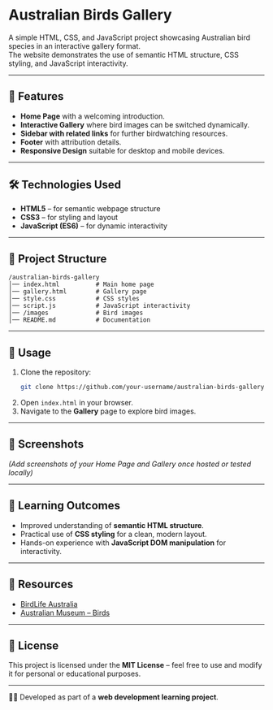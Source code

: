 # Australian Birds Gallery

A simple HTML, CSS, and JavaScript project showcasing Australian bird species in an interactive gallery format.  
The website demonstrates the use of semantic HTML structure, CSS styling, and JavaScript interactivity.

---

## 📌 Features
- **Home Page** with a welcoming introduction.  
- **Interactive Gallery** where bird images can be switched dynamically.  
- **Sidebar with related links** for further birdwatching resources.  
- **Footer** with attribution details.  
- **Responsive Design** suitable for desktop and mobile devices.  

---

## 🛠️ Technologies Used
- **HTML5** – for semantic webpage structure  
- **CSS3** – for styling and layout  
- **JavaScript (ES6)** – for dynamic interactivity  

---

## 📂 Project Structure
```
/australian-birds-gallery
│── index.html          # Main home page
│── gallery.html        # Gallery page
│── style.css           # CSS styles
│── script.js           # JavaScript interactivity
│── /images             # Bird images
│── README.md           # Documentation
```

---

## 🚀 Usage
1. Clone the repository:  
   ```bash
   git clone https://github.com/your-username/australian-birds-gallery.git
   ```
2. Open `index.html` in your browser.  
3. Navigate to the **Gallery** page to explore bird images.  

---

## 📸 Screenshots
*(Add screenshots of your Home Page and Gallery once hosted or tested locally)*

---

## 📖 Learning Outcomes
- Improved understanding of **semantic HTML structure**.  
- Practical use of **CSS styling** for a clean, modern layout.  
- Hands-on experience with **JavaScript DOM manipulation** for interactivity.  

---

## 🔗 Resources
- [BirdLife Australia](https://www.birdlife.org.au/)  
- [Australian Museum – Birds](https://australian.museum/learn/animals/birds/)  

---

## 📝 License
This project is licensed under the **MIT License** – feel free to use and modify it for personal or educational purposes.

---

👩‍💻 Developed as part of a **web development learning project**.
